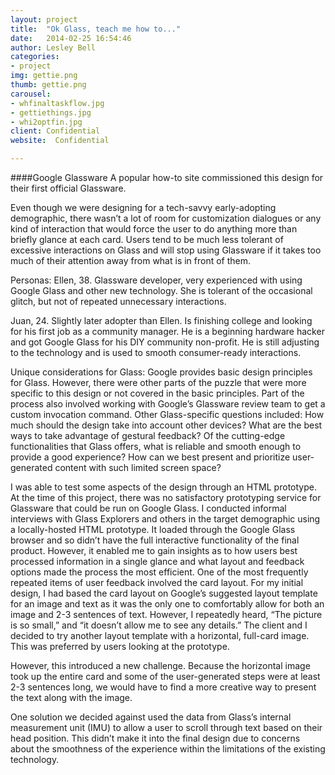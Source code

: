 ```yaml
---
layout: project
title:  "Ok Glass, teach me how to..."
date:   2014-02-25 16:54:46
author: Lesley Bell
categories:
- project
img: gettie.png
thumb: gettie.png
carousel:
- whfinaltaskflow.jpg
- gettiethings.jpg
- whi2optfin.jpg
client: Confidential
website:  Confidential

---
```

####Google Glassware
A popular how-to site commissioned this design for their first official Glassware.

Even though we were designing for a tech-savvy early-adopting demographic, there wasn’t a lot of room for customization dialogues or any kind of interaction that would force the user to do anything more than briefly glance at each card. Users tend to be much less tolerant of excessive interactions on Glass and will stop using Glassware if it takes too much of their attention away from what is in front of them.

 Personas:  Ellen, 38.  Glassware developer, very experienced with using Google Glass and other new technology.  She is tolerant of the occasional glitch, but not of repeated unnecessary interactions.
 
Juan, 24.  Slightly later adopter than Ellen.  Is finishing college and looking for his first job as a community manager.  He is a beginning hardware hacker and got Google Glass for his DIY community non-profit.  He is still adjusting to the technology and is used to smooth consumer-ready interactions.

Unique considerations for Glass:  Google provides basic design principles for Glass.  However, there were other parts of the puzzle that were more specific to this design or not covered in the basic principles.  Part of the process also involved working with Google’s Glassware review team to get a custom invocation command.  Other Glass-specific questions included:  How much should the design take into account other devices?  What are the best ways to take advantage of gestural feedback?  Of the cutting-edge functionalities that Glass offers, what is reliable and smooth enough to provide a good experience?  How can we best present and prioritize user-generated content with such limited screen space?

I was able to test some aspects of the design through an HTML prototype.  At the time of this project, there was no satisfactory prototyping service for Glassware that could be run on Google Glass. I conducted informal interviews with Glass Explorers and others in the target demographic using a locally-hosted HTML prototype.  It loaded through the Google Glass browser and so didn’t have the full interactive functionality of the final product.  However, it enabled me to gain insights as to how users best processed information in a single glance and what layout and feedback options made the process the most efficient.
One of the most frequently repeated items of user feedback involved the card layout.  For my initial design, I had based the card layout on Google’s suggested layout template for an image and text as it was the only one to comfortably allow for both an image and 2-3 sentences of text.  However, I repeatedly heard, “The picture is so small,” and “it doesn’t allow me to see any details.”  The client and I decided to try another layout template with a horizontal, full-card image.  This was preferred by users looking at the prototype.

However, this introduced a new challenge.  Because the horizontal image took up the entire card and some of the user-generated steps were at least 2-3 sentences long, we would have to find a more creative way to present the text along with the image.

One solution we decided against used the data from Glass’s internal measurement unit (IMU) to allow a user to scroll through text based on their head position. This didn’t make it into the final design due to concerns about the smoothness of the experience within the limitations of the existing technology.


